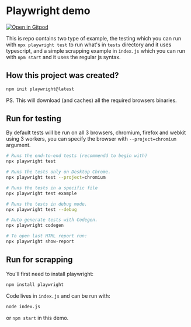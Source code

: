 # Playwright demo

[![Open in Gitpod](https://gitpod.io/button/open-in-gitpod.svg)](https://gitpod.io/from-referrer/)

This is repo contains two type of example, the testing which you can run with `npx playwright test` to run what's in `tests` directory and it uses typescript, and a simple scrapping example in `index.js` which you can run with `npm start` and it uses the regular js syntax.

## How this project was created?
```bash
npm init playwright@latest
```
PS. This will download (and caches) all the required browsers binaries.

## Run for testing

By default tests will be run on all 3 browsers, chromium, firefox and webkit using 3 workers, you can specify the browser with `--project=chromium` argument.
```bash
# Runs the end-to-end tests (recommendd to begin with)
npx playwright test

# Runs the tests only on Desktop Chrome.
npx playwright test --project=chromium

# Runs the tests in a specific file
npx playwright test example

# Runs the tests in debug mode.
npx playwright test --debug

# Auto generate tests with Codegen.
npx playwright codegen

# To open last HTML report run:
npx playwright show-report

```

## Run for scrapping

You'll first need to install playwright:
```bash
npm install playwright
```
Code lives in `index.js` and can be run with:
```bash
node index.js
```
or `npm start` in this demo.